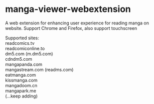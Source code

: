 # manga-viewer-webextension  
  
A web extension for enhancing user experience for reading manga on website. Support Chrome and Firefox, also support touchscreen  
  
Supported sites:  
readcomics.tv  
readcomiconline.to  
dm5.com (m.dm5.com)  
cdndm5.com  
mangapanda.com  
mangastream.com (readms.com)  
eatmanga.com  
kissmanga.com  
mangadoom.cn  
mangapark.me  
(...keep adding)

